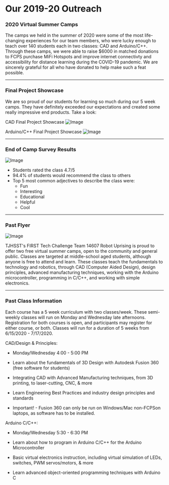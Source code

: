 # Our 2019-20 Outreach

### 2020 Virtual Summer Camps

The camps we held in the summer of 2020 were some of the most life-changing experiences for our team members, who were lucky enough to teach over 140 students each in two classes: CAD and Arduino/C++. Through these camps, we were able to raise $6000 in matched donations to FCPS purchase MiFi Hotspots and improve internet connectivty and accessibility for distance learning during the COVID-19 pandemic. We are sincerely grateful for all who have donated to help make such a feat possible.

---

### Final Project Showcase

We are so proud of our students for learning so much during our 5 week camps. They have definitely exceeded our expectations and created some really impressive end products. Take a look:

CAD Final Project Showcase
![Image](/img/routes/gur/2019-20/CADFinal.png)

Arduino/C++ Final Project Showcase
![Image](/img/routes/gur/2019-20/Piano.jpg)

---

### End of Camp Survey Results

![Image](/img/routes/gur/2019-20/47star.png)

- Students rated the class 4.7/5
- 94.4% of students would recommend the class to others
- Top 5 most common adjectives to describe the class were:
  - Fun
  - Interesting
  - Educational
  - Helpful
  - Cool

---

### Past Flyer

![Image](/img/routes/gur/2019-20/pastFlyer.png)

TJHSST's FIRST Tech Challenge Team 14607 Robot Uprising is proud to offer two free virtual summer camps, open to the community and general public. Classes are targeted at middle-school aged students, although anyone is free to attend and learn. These classes teach the fundamentals to technology and robotics, through CAD (Computer Aided Design), design principles, advanced manufacturing techniques, working with the Arduino microcontroller, programming in C/C++, and working with simple electronics.

---

### Past Class Information

Each course has a 5 week curriculum with two classes/week. These semi-weekly classes will run on Monday and Wednesday late afternoons. Registration for both courses is open, and participants may register for either course, or both.
Classes will run for a duration of 5 weeks from 6/15/2020 - 7/17/2020.

CAD/Design & Principles:

- Monday/Wednesday 4:00 - 5:00 PM

- Learn about the fundamentals of 3D Design with Autodesk Fusion 360 (free software for students)

- Integrating CAD with Advanced Manufacturing techniques, from 3D printing, to laser-cutting, CNC, & more

- Learn Engineering Best Practices and industry design principles and standards

- Important! - Fusion 360 can only be run on Windows/Mac non-FCPSon laptops, as software has to be installed.

Arduino C/C++:

- Monday/Wednesday 5:30 - 6:30 PM

- Learn about how to program in Arduino C/C++ for the Arduino Microcontroller

- Basic virtual electronics instruction, including virtual simulation of LEDs, switches, PWM servos/motors, & more

- Learn advanced object-oriented programming techniques with Arduino C
